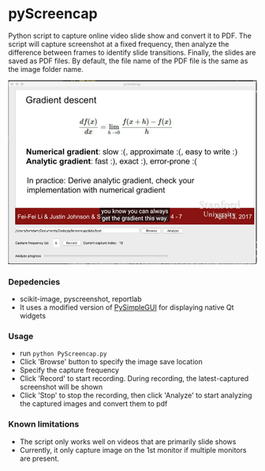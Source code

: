 # pyScreencap
Python script to capture online video slide show and convert it to PDF. The script will capture screenshot at a fixed frequency, then analyze the difference between frames to identify slide transitions. Finally, the slides are saved as PDF files. By default, the file name of the PDF file is the same as the image folder name.

![screeshot](doc/screenshot.png)


### Depedencies
- scikit-image, pyscreenshot, reportlab
- It uses a modified version of [PySimpleGUI](https://pysimplegui.readthedocs.io/en/latest/) for displaying native Qt widgets


### Usage
- run `python PyScreencap.py`
- Click 'Browse' button to specify the image save location
- Specify the capture frequency
- Click 'Record' to start recording. During recording, the latest-captured screenshot will be shown
- Click 'Stop' to stop the recording, then click 'Analyze' to start analyzing the captured images and convert them to pdf


### Known limitations
 - The script only works well on videos that are primarily slide shows
 - Currently, it only capture image on the 1st monitor if multiple monitors are present.